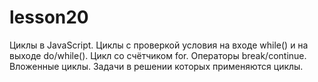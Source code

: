# lesson20
Циклы в JavaScript. Циклы с проверкой условия на входе while() и на выходе do/while(). Цикл со счётчиком for. Операторы break/continue. Вложенные циклы. Задачи в решении которых применяются циклы.
